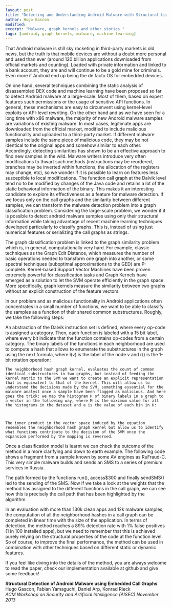 ```yaml
---
layout: post
title: "Detecting and Understanding Android Malware with Structural Learning"
author: Hugo Gascon 
modified:
excerpt: "Malware, graph kernels and other stories."
tags: [android, graph kernels, malware, machine learning]
---
```


That Android malware is still sky rocketing in third-party markets is old news, but the truth is that mobile devices are without a doubt more personal and used than ever (around 120 billion applications downloaded from official markets and counting). Loaded with private information and linked to a bank account, they are and will continue to be a gold mine for criminals. Even more if Android end up being the de facto OS for embedded devices.

On one hand, several techniques combining the static analysis of disassembled DEX code and machine learning have been proposed so far to detect Android malware at a large-scale. Most of them, based on expert features such permissions or the usage of sensitive API functions. In general, these mechanisms are easy to circumvent using kernel-level exploits or API-level rewriting. On the other hand and as we have seen for a long time with x86 malware, the majority of new Android malware samples are variations of existing malware. In most cases, legitimate apps are downloaded from the official market, modified to include malicious functionality and uploaded to a third-party market. If different malware samples include the same piece of malicious code, they may be not identical to the original apps and somehow similar to each other. Accordingly, detecting similarities has shown to be an effective approach to find new samples in the wild.  Malware writers introduce very often modifications to thwart such methods (instructions may be reordered, branches may be inverted within functions, the allocation of the registers may change, etc), so we wonder if it is possible to learn on features less susceptible to local modifications. The function call graph at the Dalvik level tend no to be modified by changes of the Java code and retains a lot of the static behavioral information of the binary. This makes it an interesting candidate to explore its effectiveness as a feature for malware detection. If we focus only on the call graphs and the similarity between different samples, we can transform the malware detection problem into a graph classification problem. Considering the large-scale problem, we wonder if it is possible to detect android malware samples using only their structural information while taking advantage of recent machine learning techniques developed particularly to classify graphs. This is, instead of using just numerical features or serializing the call graphs as strings.

The graph classification problem is linked to the graph similarity problem which is, in general, computationally very hard. For example, classic techniques as the Graph Edit Distance, which measures the number of basic operations needed to transform one graph into another, or some spectral techniques (suboptimal approximations to the GED) are P-complete. Kernel-based Support Vector Machines have been proven extremely powerful for classification tasks and Graph Kernels have emerged as a solution to let the SVM operate efficiently in the graph space. More specifically, graph kernels measure the similarity between two graphs without an explicit construction of the feature vectors.

In our problem and as malicious functionality in Android applications often concentrates in a small number of functions, we want to be able to classify the samples as a function of their shared common substructures. Roughly, we take the following steps:

An abstraction of the Dalvik instruction set is defined, where every op-code is assigned a category. Then, each function is labeled with a 15 bit label, where every bit indicate that the function contains op-codes from a certain category. The binary labels of the functions in each neighborhood are used to compute a hash that allows to enumerate the substructures in the graph using the next formula, where l(v) is the label of the node v and r() is the 1-bit rotation operation:

                                           

    The neighborhood hash graph kernel, evaluates the count of common identical substructures in two graphs, but instead of feeding the kernel matrix to the SVM we want to create an explicit representation that is equivalent to that of the kernel. This will allow us to understand the decisions made by the SVM, something essential for the malware analyst once a sample have been flagged as malicious. And here goes the trick: we map the histogram H of binary labels in a graph to a vector in the following way, where M is the maximum value for all the histograms in the dataset and a is the value of each bin in H: 

                              

    The inner product in the vector space induced by the equation resembles the neighborhood hash graph kernel but allow us to identify what functions contribute to the decision of the SVM once the expansion performed by the mapping is reversed.

Once a classification model is learnt we can check the outcome of the method in a more clarifying and down to earth example. The following code shows a fragment from a sample known by some AV engines as RuFraud-C. This very simple malware builds and sends an SMS to a series of premium services in Russia.

The path formed by the functions run(), access$300 and finally sendSMS() led to the sending of the SMS. Now if we take a look at the weights that the method has assigned to the different functions in the call graph, we can see how this is precisely the call path that has been highlighted by the algorithm.

In an evaluation with more than 130k clean apps and 12k malware samples, the computation of all the neighborhood hashes in a call graph can be completed in linear time with the size of the application. In terms of detection, the method reaches a 89% detection rate with 1% false positives (1 in 100 installed apps), but we need to remember that this is achieved purely relying on the structural properties of the code at the function level. So of course, to improve the final performance, the method can be used in combination with other techniques based on different static or dynamic features.

	

If you feel like diving into the details of the method, you are always welcome to read the paper, check our implementation available at github and give some feedback!


**Structural Detection of Android Malware using Embedded Call Graphs**<br>
Hugo Gascon, Fabian Yamaguchi, Daniel Arp, Konrad Rieck<br>
*ACM Workshop on Security and Artificial Intelligence (AISEC) November 2013*

